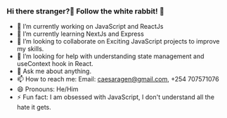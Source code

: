 ### Hi there stranger?👋 Follow the white rabbit! 🐇

- 🔭 I’m currently working on JavaScript and ReactJs
- 🌱 I’m currently learning NextJs and Express
- 👯 I’m looking to collaborate on Exciting JavaScript projects to improve my skills.
- 🤔 I’m looking for help with understanding state management and useContext hook in React.
- 💬 Ask me about anything.
- 📫 How to reach me: Email: caesaragen@gmail.com, +254 707571076
- 😄 Pronouns: He/Him
- ⚡ Fun fact: I am obsessed with JavaScript, I don't understand all the hate it gets.


<!--
**caesaragen/caesaragen** is a ✨ _special_ ✨ repository because its `README.md` (this file) appears on your GitHub profile.

Here are some ideas to get you started:

- 🔭 I’m currently working on ...
- 🌱 I’m currently learning ...
- 👯 I’m looking to collaborate on ...
- 🤔 I’m looking for help with ...
- 💬 Ask me about ...
- 📫 How to reach me: ...
- 😄 Pronouns: ...
- ⚡ Fun fact: ...
-->
